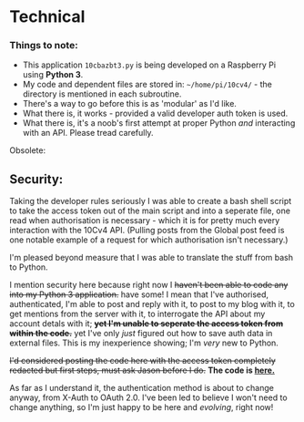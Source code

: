 # Technical

### Things to note:
* This application `10cbazbt3.py` is being developed on a Raspberry Pi using **Python 3**.
* My code and dependent files are stored in: `~/home/pi/10cv4/` - the directory is mentioned in each subroutine.
* There's a way to go before this is as 'modular' as I'd like.
* What there is, it works - provided a valid developer auth token is used.
* What there is, it's a noob's first attempt at proper Python *and* interacting with an API.  Please tread carefully.


Obsolete:

## Security:
Taking the developer rules seriously I was able to create a bash shell script to take the access token out of the main script and into a seperate file, one read when authorisation is necessary - which it is for pretty much every interaction with the 10Cv4 API.  (Pulling posts from the Global post feed is one notable example of a request for which authorisation isn't necessary.)

I'm pleased beyond measure that I was able to translate the stuff from bash to Python.

I mention security here because right now I ~~haven't been able to code any into my Python 3 application.~~ have some!  I mean that I've authorised, authenticated, I'm able to post and reply with it, to post to my blog with it, to get mentions from the server with it, to interrogate the API about my account detals with it; ~~**yet I'm unable to seperate the access token from within the code.**~~ yet I've only *just* figured out how to save auth data in external files.  This is my inexperience showing; I'm *very* new to Python.

~~I'd considered posting the code here with the access token completely redacted but first steps, must ask Jason before I do.~~  **The code is [here.](/10cbazbt3)**

As far as I understand it, the authentication method is about to change anyway, from X-Auth to OAuth 2.0.  I've been led to believe I won't need to change anything, so I'm just happy to be here and *evolving*, right now!
